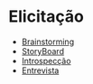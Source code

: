 # Elicitação

- [Brainstorming](/requirements/elicitation/brainstorming.md)
- [StoryBoard](/requirements/elicitation/storyBoard.md)
- [Introspecção](/requirements/elicitation/introspection.md)
- [Entrevista](/requirements/elicitation/interview.md)
